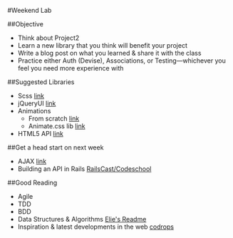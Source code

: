 #Weekend Lab

##Objective

- Think about Project2
- Learn a new library that you think will benefit your project
- Write a blog post on what you learned & share it with the class
- Practice either Auth (Devise), Associations, or Testing—whichever you feel you need more experience with


##Suggested Libraries

- Scss [link](#)
- jQueryUI [link]()
- Animations
	- From scratch [link](#)
	- Animate.css lib [link](http://daneden.github.io/animate.css/)
- HTML5 API [link](http://www.sitepoint.com/10-html5-apis-worth-looking/)


##Get a head start on next week

- AJAX [link](#)
- Building an API in Rails [RailsCast/Codeschool](http://railscasts.com/episodes/348-the-rails-api-gem)

##Good Reading

- Agile
- TDD
- BDD
- Data Structures & Algorithms [Elie's Readme](#)
- Inspiration & latest developments in the web [codrops](http://tympanus.net/codrops/collective/)
